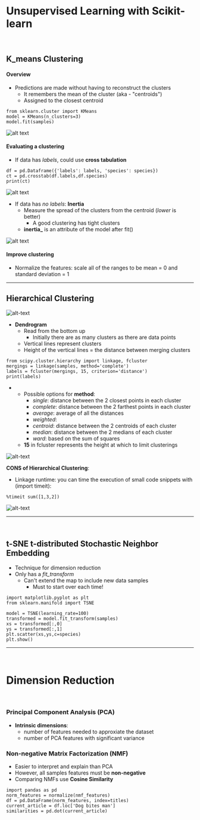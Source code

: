 # __Unsupervised Learning with Scikit-learn__
<br>


## __K_means Clustering__
#### __Overview__
- Predictions are made without having to reconstruct the clusters
    - It remembers the mean of the cluster (aka - "centroids")
    - Assigned to the closest centroid
```
from sklearn.cluster import KMeans
model = KMeans(n_clusters=3)
model.fit(samples)
```

![alt text](./images/kmeans.JPG "image")

#### __Evaluating a clustering__
- If data has *labels*, could use __cross tabulation__
```
df = pd.Dataframe({'labels': labels, 'species': species})
ct = pd.crosstab(df.labels,df.species)
print(ct)
```
![alt text](./images/CrossTabulation.JPG "Image of cross tabulation")

- If data has *no labels*: __Inertia__
    - Measure the spread of the clusters from the centroid (*lower* is better)
        - A good clustering has tight clusters
    - **inertia_** is an attribute of the model after fit()

![alt text](./images/InertiaPlot.png "Image of cross tabulation")

#### __Improve clustering__
- Normalize the features: scale all of the ranges to be mean = 0 and standard deviation = 1
___

## __Hierarchical Clustering__
![alt-text](./images/hierarchy.JPG "image")
- __Dendrogram__
    - Read from the bottom up
        - Initially there are as many clusters as there are data points
    - Vertical lines represent clusters
    - Height of the vertical lines = the distance between merging clusters

```
from scipy.cluster.hierarchy import linkage, fcluster
mergings = linkage(samples, method='complete')
labels = fcluster(mergings, 15, criterion='distance')
print(labels)
```
- 
    - Possible options for __method__:
        - *single*: distance between the 2 closest points in each cluster
        - *complete*: distance between the 2 farthest points in each cluster
        - *average*: average of all the distances
        - *weighted*: 
        - *centroid*: distance between the 2 centroids of each cluster
        - *median*: distance between the 2 medians of each cluster
        - *ward*: based on the sum of squares
    - **15** in fcluster represents the height at which to limit clusterings

![alt-text](./images/Dendrogram.png "Image that illustrates a dendrogram.")

__CONS of Hierarchical Clustering__:
- Linkage runtime: you can time the execution of small code snippets with (import timeit):
```
%timeit sum([1,3,2])
```
![alt-text](./images/linkage_runtime.JPG "image")
<br>
___
<br>

## __t-SNE t-distributed Stochastic Neighbor Embedding__
- Technique for dimension reduction
- Only has a *fit_transform*
    - Can't extend the map to include new data samples
        - Must to start over each time!
```
import matplotlib.pyplot as plt
from sklearn.manifold import TSNE

model = TSNE(learning_rate=100)
transformed = model.fit_transform(samples)
xs = transformed[:,0]
ys = transformed[:,1]
plt.scatter(xs,ys,c=species)
plt.show()
``` 
___
<br>

# __Dimension Reduction__
<br>

### __Principal Component Analysis (PCA)__
- __Intrinsic dimensions__: 
    - number of features needed to approxiate the dataset
    - number of PCA features with significant variance

### __Non-negative Matrix Factorization (NMF)__
- Easier to interpret and explain than PCA
- However, all samples features must be **non-negative**
- Comparing NMFs use __Cosine Similarity__
```
import pandas as pd
norm_features = normalize(nmf_features)
df = pd.DataFrame(norm_features, index=titles)
current_article = df.loc['Dog bites man']
similarities = pd.dot(current_article)
```